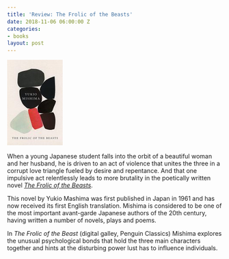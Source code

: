 ```yaml
---
title: 'Review: The Frolic of the Beasts'
date: 2018-11-06 06:00:00 Z
categories:
- books
layout: post
---
```


![](/assets/images/41J6KXBtVdL-130x200.jpg)

When a young Japanese student falls into the orbit of a beautiful woman and her husband, he is driven to an act of violence that unites the three in a corrupt love triangle fueled by desire and repentance. And that one impulsive act relentlessly leads to more brutality in the poetically written novel _[The Frolic of the Beasts](https://amzn.to/2DntvIp)_.

This novel by Yukio Mashima was first published in Japan in 1961 and has now received its first English translation. Mishima is considered to be one of the most important avant-garde Japanese authors of the 20th century, having written a number of novels, plays and poems.

In _The Frolic of the Beast_ (digital galley, Penguin Classics) Mishima explores the unusual psychological bonds that hold the three main characters together and hints at the disturbing power lust has to influence individuals.
